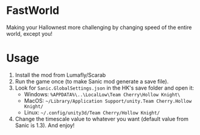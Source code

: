 # FastWorld
Making your Hallownest more challenging by changing speed of the entire world, except you!

# Usage
1. Install the mod from Lumafly/Scarab
2. Run the game once (to make Sanic mod generate a save file).
3. Look for `Sanic.GlobalSettings.json` in the HK's save folder and open it:
   - Windows: `%APPDATA%\..\LocalLow\Team Cherry\Hollow Knight\`
   - MacOS: `~/Library/Application Support/unity.Team Cherry.Hollow Knight/`
   - Linux: `~/.config/unity3d/Team Cherry/Hollow Knight/`
4. Change the timescale value to whatever you want (default value from Sanic is 1.3). And enjoy!
